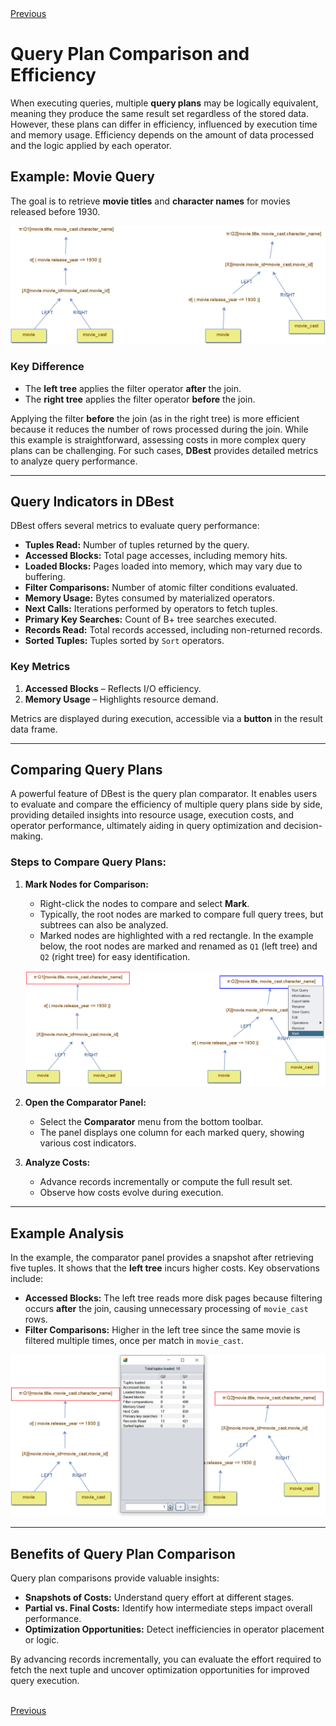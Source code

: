 <div align="left">
    <a href="./15 - using-boolean-expressions.md">Previous</a>
</div>


# Query Plan Comparison and Efficiency

When executing queries, multiple **query plans** may be logically equivalent, meaning they produce the same result set regardless of the stored data. However, these plans can differ in efficiency, influenced by execution time and memory usage. Efficiency depends on the amount of data processed and the logic applied by each operator.

## Example: Movie Query

The goal is to retrieve **movie titles** and **character names** for movies released before 1930.

![Equivalent Queries](assets/images/basic-queries.png)

### Key Difference
- The **left tree** applies the filter operator **after** the join.  
- The **right tree** applies the filter operator **before** the join.

Applying the filter **before** the join (as in the right tree) is more efficient because it reduces the number of rows processed during the join. While this example is straightforward, assessing costs in more complex query plans can be challenging. For such cases, **DBest** provides detailed metrics to analyze query performance.

---

## Query Indicators in DBest

DBest offers several metrics to evaluate query performance:

- **Tuples Read:** Number of tuples returned by the query.
- **Accessed Blocks:** Total page accesses, including memory hits.
- **Loaded Blocks:** Pages loaded into memory, which may vary due to buffering.
- **Filter Comparisons:** Number of atomic filter conditions evaluated.
- **Memory Usage:** Bytes consumed by materialized operators.
- **Next Calls:** Iterations performed by operators to fetch tuples.
- **Primary Key Searches:** Count of B+ tree searches executed.
- **Records Read:** Total records accessed, including non-returned records.
- **Sorted Tuples:** Tuples sorted by `Sort` operators.

### Key Metrics
1. **Accessed Blocks** – Reflects I/O efficiency.  
2. **Memory Usage** – Highlights resource demand.  

Metrics are displayed during execution, accessible via a **button** in the result data frame.

---

## Comparing Query Plans

A powerful feature of DBest is the query plan comparator. It enables users to evaluate and compare the efficiency of multiple query plans side by side, providing detailed insights into resource usage, execution costs, and operator performance, ultimately aiding in query optimization and decision-making.

### Steps to Compare Query Plans:

1. **Mark Nodes for Comparison:**
   - Right-click the nodes to compare and select **Mark**.
   - Typically, the root nodes are marked to compare full query trees, but subtrees can also be analyzed.
   - Marked nodes are highlighted with a red rectangle. In the example below, the root nodes are marked and renamed as `Q1` (left tree) and `Q2` (right tree) for easy identification.

   ![Marking Queries](assets/images/marking-queries.png)

2. **Open the Comparator Panel:**
   - Select the **Comparator** menu from the bottom toolbar.
   - The panel displays one column for each marked query, showing various cost indicators.

3. **Analyze Costs:**
   - Advance records incrementally or compute the full result set.
   - Observe how costs evolve during execution.

---

## Example Analysis

In the example, the comparator panel provides a snapshot after retrieving five tuples. It shows that the **left tree** incurs higher costs. Key observations include:

- **Accessed Blocks:** The left tree reads more disk pages because filtering occurs **after** the join, causing unnecessary processing of `movie_cast` rows.
- **Filter Comparisons:** Higher in the left tree since the same movie is filtered multiple times, once per match in `movie_cast`.

![Comparing Queries](assets/images/comparing_queries.png)

---

## Benefits of Query Plan Comparison

Query plan comparisons provide valuable insights:

- **Snapshots of Costs:** Understand query effort at different stages.
- **Partial vs. Final Costs:** Identify how intermediate steps impact overall performance.
- **Optimization Opportunities:** Detect inefficiencies in operator placement or logic.

By advancing records incrementally, you can evaluate the effort required to fetch the next tuple and uncover optimization opportunities for improved query execution.

<br>
<div align="left">
    <a href="./15 - using-boolean-expressions.md">Previous</a>
</div>

